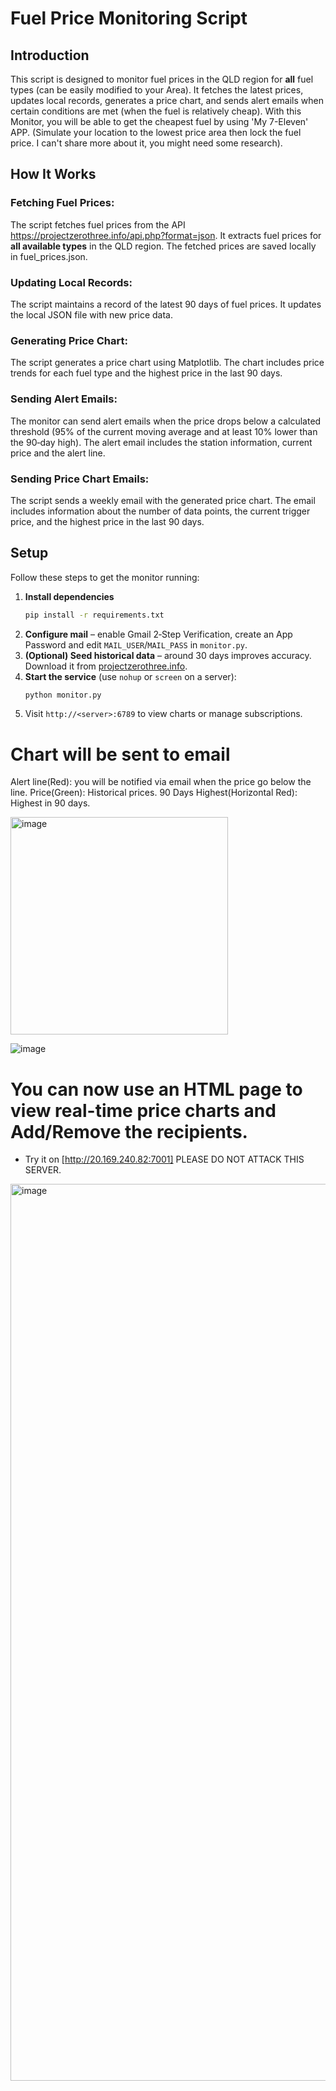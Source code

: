 # Fuel Price Monitoring Script

## Introduction
This script is designed to monitor fuel prices in the QLD region for **all** fuel types (can be easily modified to your Area). It fetches the latest prices, updates local records, generates a price chart, and sends alert emails when certain conditions are met (when the fuel is relatively cheap). With this Monitor, you will be able to get the cheapest fuel by using 'My 7-Eleven' APP. (Simulate your location to the lowest price area then lock the fuel price. I can't share more about it, you might need some research).

## How It Works
### Fetching Fuel Prices:

The script fetches fuel prices from the API https://projectzerothree.info/api.php?format=json.
It extracts fuel prices for **all available types** in the QLD region.
The fetched prices are saved locally in fuel_prices.json.
### Updating Local Records:

The script maintains a record of the latest 90 days of fuel prices.
It updates the local JSON file with new price data.
### Generating Price Chart:

The script generates a price chart using Matplotlib.
The chart includes price trends for each fuel type and the highest price in the last 90 days.
### Sending Alert Emails:

The monitor can send alert emails when the price drops below a calculated threshold
(95% of the current moving average and at least 10% lower than the 90‑day high).
The alert email includes the station information, current price and the alert line.
### Sending Price Chart Emails:

The script sends a weekly email with the generated price chart.
The email includes information about the number of data points, the current trigger price, and the highest price in the last 90 days.

## Setup
Follow these steps to get the monitor running:
1. **Install dependencies**
   ```bash
   pip install -r requirements.txt
   ```
2. **Configure mail** – enable Gmail 2‑Step Verification, create an App Password and edit `MAIL_USER`/`MAIL_PASS` in `monitor.py`.
3. **(Optional) Seed historical data** – around 30 days improves accuracy. Download it from [projectzerothree.info](https://projectzerothree.info/trends.php).
4. **Start the service** (use `nohup` or `screen` on a server):
   ```bash
   python monitor.py
   ```
5. Visit `http://<server>:6789` to view charts or manage subscriptions.

# Chart will be sent to email
Alert line(Red): you will be notified via email when the price go below the line.
Price(Green): Historical prices.
90 Days Highest(Horizontal Red): Highest in 90 days.

<img width="348" alt="image" src="https://github.com/Joezhou1211/7-11_Fuel_Price_Monitor/assets/121386280/a1f4d29d-6090-4bfc-b984-bfb4c144f00d">

![image](https://github.com/Joezhou1211/7-11_Fuel_Price_Monitor/assets/121386280/76c5904e-23b2-4cfe-b330-7e39758212ce)

# You can now use an HTML page to view real-time price charts and Add/Remove the recipients.
- Try it on [http://20.169.240.82:7001] PLEASE DO NOT ATTACK THIS SERVER.
<img width="1435" alt="image" src="https://github.com/user-attachments/assets/c405bd42-c833-4337-8df9-a0310378f67c">
